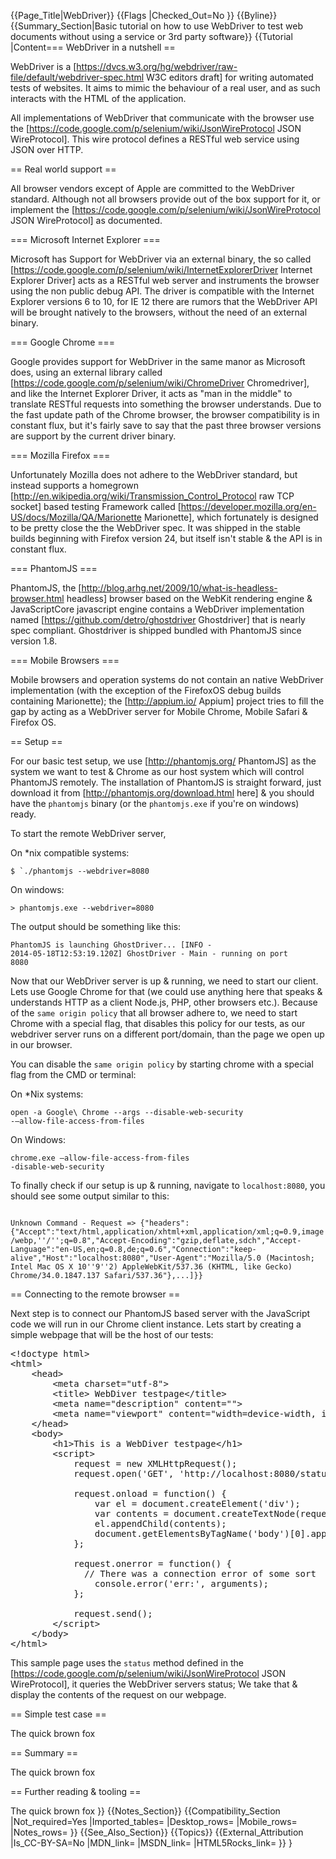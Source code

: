 {{Page_Title|WebDriver}}
{{Flags
|Checked_Out=No
}}
{{Byline}}
{{Summary_Section|Basic tutorial on how to use WebDriver to test web documents without using a service or 3rd party software}}
{{Tutorial
|Content=== WebDriver in a nutshell ==

WebDriver is a [https://dvcs.w3.org/hg/webdriver/raw-file/default/webdriver-spec.html W3C editors draft] for writing automated tests of websites. It aims to mimic the behaviour of a real user, and as such interacts with the HTML of the application.

All implementations of WebDriver that communicate with the browser use the [https://code.google.com/p/selenium/wiki/JsonWireProtocol JSON WireProtocol]. This wire protocol defines a RESTful web service using JSON over HTTP.

== Real world support ==

All browser vendors except of Apple are committed to the WebDriver standard. Although not all browsers provide out of the box support for it, or implement the [https://code.google.com/p/selenium/wiki/JsonWireProtocol JSON WireProtocol] as documented.

=== Microsoft Internet Explorer ===

Microsoft has Support for WebDriver via an external binary, the so called [https://code.google.com/p/selenium/wiki/InternetExplorerDriver Internet Explorer Driver] acts as a RESTful web server and instruments the browser using the non public debug API. The driver is compatible with the Internet Explorer versions 6 to 10, for IE 12 there are rumors that the WebDriver API will be brought natively to the browsers, without the need of an external binary.

=== Google Chrome ===

Google provides support for WebDriver in the same manor as Microsoft does, using an external library called [https://code.google.com/p/selenium/wiki/ChromeDriver Chromedriver], and like the Internet Explorer Driver, it acts as &quot;man in the middle&quot; to translate RESTful requests into something the browser understands. Due to the fast update path of the Chrome browser, the browser compatibility is in constant flux, but it's fairly save to say that the past three browser versions are support by the current driver binary.

=== Mozilla Firefox ===

Unfortunately Mozilla does not adhere to the WebDriver standard, but instead supports a homegrown [http://en.wikipedia.org/wiki/Transmission_Control_Protocol raw TCP socket] based testing Framework called [https://developer.mozilla.org/en-US/docs/Mozilla/QA/Marionette Marionette], which fortunately is designed to be pretty close the the WebDriver spec. It was shipped in the stable builds beginning with Firefox version 24, but itself isn't stable &amp; the API is in constant flux.

=== PhantomJS ===

PhantomJS, the [http://blog.arhg.net/2009/10/what-is-headless-browser.html headless] browser based on the WebKit rendering engine &amp; JavaScriptCore javascript engine contains a WebDriver implementation named [https://github.com/detro/ghostdriver Ghostdriver] that is nearly spec compliant. Ghostdriver is shipped bundled with PhantomJS since version 1.8.

=== Mobile Browsers ===

Mobile browsers and operation systems do not contain an native WebDriver implementation (with the exception of the FirefoxOS debug builds containing Marionette); the [http://appium.io/ Appium] project tries to fill the gap by acting as a WebDriver server for Mobile Chrome, Mobile Safari &amp; Firefox OS.

== Setup ==

For our basic test setup, we use [http://phantomjs.org/ PhantomJS] as the system we want to test &amp; Chrome as our host system which will control PhantomJS remotely. The installation of PhantomJS is straight forward, just download it from [http://phantomjs.org/download.html here] &amp; you should have the <code>phantomjs</code> binary (or the <code>phantomjs.exe</code> if you're on windows) ready.

To start the remote WebDriver server,

On *nix compatible systems:

<code>$ `./phantomjs --webdriver=8080</code>

On windows:

<code>&gt; phantomjs.exe --webdriver=8080</code>

The output should be something like this:

<code>PhantomJS is launching GhostDriver... [INFO  - 2014-05-18T12:53:19.120Z] GhostDriver - Main - running on port 8080</code>

Now that our WebDriver server is up &amp; running, we need to start our client. Lets use Google Chrome for that (we could use anything here that speaks &amp; understands HTTP as a client Node.js, PHP, other browsers etc.). Because of the <code>same origin policy</code> that all browser adhere to, we need to start Chrome with a special flag, that disables this policy for our tests, as our webdriver server runs on a different port/domain, than the page we open up in our browser.

You can disable the <code>same origin policy</code> by starting chrome with a special flag from the CMD or terminal:

On *Nix systems:

<code>open -a Google\ Chrome --args --disable-web-security -–allow-file-access-from-files</code>

On Windows:

<code>chrome.exe  –allow-file-access-from-files -disable-web-security</code>

To finally check if our setup is up &amp; running, navigate to <code>localhost:8080</code>, you should see some output similar to this:

<code>
Unknown Command - Request =&gt; {&quot;headers&quot;:{&quot;Accept&quot;:&quot;text/html,application/xhtml+xml,application/xml;q=0.9,image/webp,''/'';q=0.8&quot;,&quot;Accept-Encoding&quot;:&quot;gzip,deflate,sdch&quot;,&quot;Accept-Language&quot;:&quot;en-US,en;q=0.8,de;q=0.6&quot;,&quot;Connection&quot;:&quot;keep-alive&quot;,&quot;Host&quot;:&quot;localhost:8080&quot;,&quot;User-Agent&quot;:&quot;Mozilla/5.0 (Macintosh; Intel Mac OS X 10''9''2) AppleWebKit/537.36 (KHTML, like Gecko) Chrome/34.0.1847.137 Safari/537.36&quot;},...]}}
</code>

== Connecting to the remote browser ==

Next step is to connect our PhantomJS based server with the JavaScript code we will run in our Chrome client instance. Lets start by creating a simple webpage that will be the host of our tests:

<pre>
&lt;!doctype html&gt;
&lt;html&gt;
    &lt;head&gt;
        &lt;meta charset=&quot;utf-8&quot;&gt;
        &lt;title&gt; WebDiver testpage&lt;/title&gt;
        &lt;meta name=&quot;description&quot; content=&quot;&quot;&gt;
        &lt;meta name=&quot;viewport&quot; content=&quot;width=device-width, initial-scale=1&quot;&gt;
    &lt;/head&gt;
    &lt;body&gt;
        &lt;h1&gt;This is a WebDiver testpage&lt;/h1&gt;
		&lt;script&gt;
			request = new XMLHttpRequest();
			request.open('GET', 'http://localhost:8080/status', true);

			request.onload = function() {
				var el = document.createElement('div');
				var contents = document.createTextNode(request.responseText);
				el.appendChild(contents);
				document.getElementsByTagName('body')[0].appendChild(el);
			};

			request.onerror = function() {
			  // There was a connection error of some sort
				console.error('err:', arguments);
			};

			request.send();
		&lt;/script&gt;
    &lt;/body&gt;
&lt;/html&gt;
</pre>

This sample page uses the <code>status</code> method defined in the [https://code.google.com/p/selenium/wiki/JsonWireProtocol JSON WireProtocol], it queries the WebDriver servers status; We take that &amp; display the contents of the request on our webpage.

== Simple test case ==

The quick brown fox

== Summary ==

The quick brown fox

== Further reading &amp; tooling ==

The quick brown fox
}}
{{Notes_Section}}
{{Compatibility_Section
|Not_required=Yes
|Imported_tables=
|Desktop_rows=
|Mobile_rows=
|Notes_rows=
}}
{{See_Also_Section}}
{{Topics}}
{{External_Attribution
|Is_CC-BY-SA=No
|MDN_link=
|MSDN_link=
|HTML5Rocks_link=
}}
}